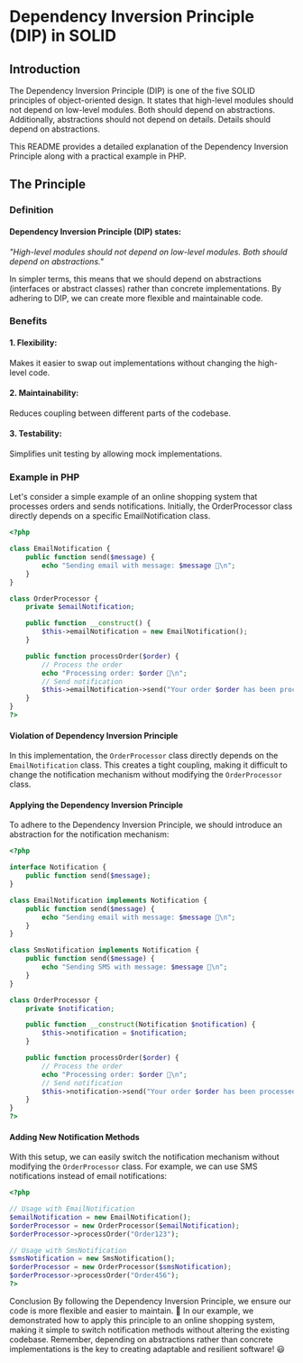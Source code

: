 # Dependency Inversion Principle (DIP) in SOLID
## Introduction
The Dependency Inversion Principle (DIP) is one of the five SOLID principles of object-oriented design. It states that high-level modules should not depend on low-level modules. Both should depend on abstractions. Additionally, abstractions should not depend on details. Details should depend on abstractions.

This README provides a detailed explanation of the Dependency Inversion Principle along with a practical example in PHP.

## The Principle
### Definition
#### Dependency Inversion Principle (DIP) states:

_"High-level modules should not depend on low-level modules. Both should depend on abstractions."_

In simpler terms, this means that we should depend on abstractions (interfaces or abstract classes) rather than concrete implementations. By adhering to DIP, we can create more flexible and maintainable code.

### Benefits
#### 1. Flexibility:
Makes it easier to swap out implementations without changing the high-level code.
#### 2. Maintainability:
Reduces coupling between different parts of the codebase.
#### 3. Testability:
Simplifies unit testing by allowing mock implementations.

### Example in PHP
Let's consider a simple example of an online shopping system that processes orders and sends notifications. Initially, the OrderProcessor class directly depends on a specific EmailNotification class.

```php
<?php

class EmailNotification {
    public function send($message) {
        echo "Sending email with message: $message 📧\n";
    }
}

class OrderProcessor {
    private $emailNotification;

    public function __construct() {
        $this->emailNotification = new EmailNotification();
    }

    public function processOrder($order) {
        // Process the order
        echo "Processing order: $order 🛒\n";
        // Send notification
        $this->emailNotification->send("Your order $order has been processed.");
    }
}
?>
```

#### Violation of Dependency Inversion Principle
In this implementation, the `OrderProcessor` class directly depends on the `EmailNotification` class. This creates a tight coupling, making it difficult to change the notification mechanism without modifying the `OrderProcessor` class.

#### Applying the Dependency Inversion Principle
To adhere to the Dependency Inversion Principle, we should introduce an abstraction for the notification mechanism:

```php
<?php

interface Notification {
    public function send($message);
}

class EmailNotification implements Notification {
    public function send($message) {
        echo "Sending email with message: $message 📧\n";
    }
}

class SmsNotification implements Notification {
    public function send($message) {
        echo "Sending SMS with message: $message 📱\n";
    }
}

class OrderProcessor {
    private $notification;

    public function __construct(Notification $notification) {
        $this->notification = $notification;
    }

    public function processOrder($order) {
        // Process the order
        echo "Processing order: $order 🛒\n";
        // Send notification
        $this->notification->send("Your order $order has been processed.");
    }
}
?>
```

#### Adding New Notification Methods
With this setup, we can easily switch the notification mechanism without modifying the `OrderProcessor` class. For example, we can use SMS notifications instead of email notifications:

```php
<?php

// Usage with EmailNotification
$emailNotification = new EmailNotification();
$orderProcessor = new OrderProcessor($emailNotification);
$orderProcessor->processOrder("Order123");

// Usage with SmsNotification
$smsNotification = new SmsNotification();
$orderProcessor = new OrderProcessor($smsNotification);
$orderProcessor->processOrder("Order456");
?>
```


Conclusion
By following the Dependency Inversion Principle, we ensure our code is more flexible and easier to maintain. 🌟 In our example, we demonstrated how to apply this principle to an online shopping system, making it simple to switch notification methods without altering the existing codebase. Remember, depending on abstractions rather than concrete implementations is the key to creating adaptable and resilient software! 😃